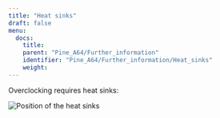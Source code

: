 ```yaml
---
title: "Heat sinks"
draft: false
menu:
  docs:
    title:
    parent: "Pine_A64/Further_information"
    identifier: "Pine_A64/Further_information/Heat_sinks"
    weight: 
---
```


Overclocking requires heat sinks:

![Position of the heat sinks](/documentation/Pine_A64/images/pine_a64_heatsink.png)
